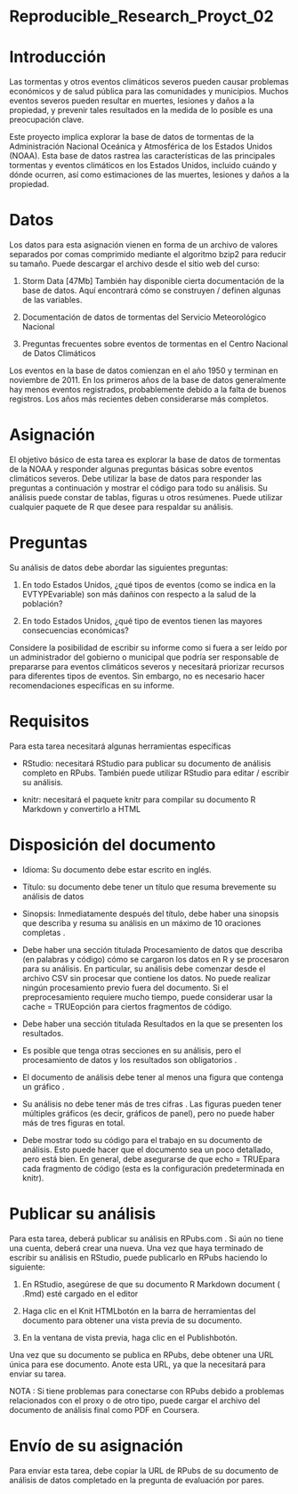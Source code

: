 # Reproducible_Research_Proyct_02

# Introducción
Las tormentas y otros eventos climáticos severos pueden causar problemas económicos y de salud pública para las comunidades y municipios. Muchos eventos severos pueden resultar en muertes, lesiones y daños a la propiedad, y prevenir tales resultados en la medida de lo posible es una preocupación clave.

Este proyecto implica explorar la base de datos de tormentas de la Administración Nacional Oceánica y Atmosférica de los Estados Unidos (NOAA). Esta base de datos rastrea las características de las principales tormentas y eventos climáticos en los Estados Unidos, incluido cuándo y dónde ocurren, así como estimaciones de las muertes, lesiones y daños a la propiedad.

# Datos
Los datos para esta asignación vienen en forma de un archivo de valores separados por comas comprimido mediante el algoritmo bzip2 para reducir su tamaño. Puede descargar el archivo desde el sitio web del curso:

1. Storm Data [47Mb] También hay disponible cierta documentación de la base de datos. Aquí encontrará cómo se construyen / definen algunas de las variables.

2. Documentación de datos de tormentas del Servicio Meteorológico Nacional

3. Preguntas frecuentes sobre eventos de tormentas en el Centro Nacional de Datos Climáticos

Los eventos en la base de datos comienzan en el año 1950 y terminan en noviembre de 2011. En los primeros años de la base de datos generalmente hay menos eventos registrados, probablemente debido a la falta de buenos registros. Los años más recientes deben considerarse más completos.

# Asignación
El objetivo básico de esta tarea es explorar la base de datos de tormentas de la NOAA y responder algunas preguntas básicas sobre eventos climáticos severos. Debe utilizar la base de datos para responder las preguntas a continuación y mostrar el código para todo su análisis. Su análisis puede constar de tablas, figuras u otros resúmenes. Puede utilizar cualquier paquete de R que desee para respaldar su análisis.

# Preguntas
Su análisis de datos debe abordar las siguientes preguntas:

1. En todo Estados Unidos, ¿qué tipos de eventos (como se indica en la EVTYPEvariable) son más dañinos con respecto a la salud de la población?

2. En todo Estados Unidos, ¿qué tipo de eventos tienen las mayores consecuencias económicas?

Considere la posibilidad de escribir su informe como si fuera a ser leído por un administrador del gobierno o municipal que podría ser responsable de prepararse para eventos climáticos severos y necesitará priorizar recursos para diferentes tipos de eventos. Sin embargo, no es necesario hacer recomendaciones específicas en su informe.

# Requisitos
Para esta tarea necesitará algunas herramientas específicas

* RStudio: necesitará RStudio para publicar su documento de análisis completo en RPubs. También puede utilizar RStudio para editar / escribir su análisis.

* knitr: necesitará el paquete knitr para compilar su documento R Markdown y convertirlo a HTML

# Disposición del documento
* Idioma: Su documento debe estar escrito en inglés.

* Título: su documento debe tener un título que resuma brevemente su análisis de datos

* Sinopsis: Inmediatamente después del título, debe haber una sinopsis que describa y resuma su análisis en un máximo de 10 oraciones completas .

* Debe haber una sección titulada Procesamiento de datos que describa (en palabras y código) cómo se cargaron los datos en R y se procesaron para su análisis. En particular, su análisis debe comenzar desde el archivo CSV sin procesar que contiene los datos. No puede realizar ningún procesamiento previo fuera del documento. Si el preprocesamiento requiere mucho tiempo, puede considerar usar la cache = TRUEopción para ciertos fragmentos de código.

* Debe haber una sección titulada Resultados en la que se presenten los resultados.

* Es posible que tenga otras secciones en su análisis, pero el procesamiento de datos y los resultados son obligatorios .

* El documento de análisis debe tener al menos una figura que contenga un gráfico .

* Su análisis no debe tener más de tres cifras . Las figuras pueden tener múltiples gráficos (es decir, gráficos de panel), pero no puede haber más de tres figuras en total.

* Debe mostrar todo su código para el trabajo en su documento de análisis. Esto puede hacer que el documento sea un poco detallado, pero está bien. En general, debe asegurarse de que echo = TRUEpara cada fragmento de código (esta es la configuración predeterminada en knitr).

# Publicar su análisis
Para esta tarea, deberá publicar su análisis en RPubs.com . Si aún no tiene una cuenta, deberá crear una nueva. Una vez que haya terminado de escribir su análisis en RStudio, puede publicarlo en RPubs haciendo lo siguiente:

1. En RStudio, asegúrese de que su documento R Markdown document ( .Rmd) esté cargado en el editor

2. Haga clic en el Knit HTMLbotón en la barra de herramientas del documento para obtener una vista previa de su documento.

3. En la ventana de vista previa, haga clic en el Publishbotón.

Una vez que su documento se publica en RPubs, debe obtener una URL única para ese documento. Anote esta URL, ya que la necesitará para enviar su tarea.

NOTA : Si tiene problemas para conectarse con RPubs debido a problemas relacionados con el proxy o de otro tipo, puede cargar el archivo del documento de análisis final como PDF en Coursera.

# Envío de su asignación
Para enviar esta tarea, debe copiar la URL de RPubs de su documento de análisis de datos completado en la pregunta de evaluación por pares.
